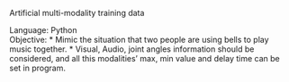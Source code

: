 Artificial multi-modality training data

 Language: Python  
 Objective:  * Mimic the situation that two people are using bells to play music together. 
             * Visual, Audio, joint angles information should be considered, and all this modalities’ max, 
               min value and delay time can be set in program.
